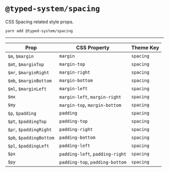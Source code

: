 # `@typed-system/spacing`

CSS Spacing related style props.

```shell
yarn add @typed-system/spacing
```

---

| Prop                    | CSS Property                    | Theme Key |
| ----------------------- | ------------------------------- | --------- |
| `$m`, `$margin`         | `margin`                        | `spacing` |
| `$mt`, `$marginTop`     | `margin-top`                    | `spacing` |
| `$mr`, `$marginRight`   | `margin-right`                  | `spacing` |
| `$mb`, `$marginBottom`  | `margin-bottom`                 | `spacing` |
| `$ml`, `$marginLeft`    | `margin-left`                   | `spacing` |
| `$mx`                   | `margin-left`, `margin-right`   | `spacing` |
| `$my`                   | `margin-top`, `margin-bottom`   | `spacing` |
| `$p`, `$padding`        | `padding`                       | `spacing` |
| `$pt`, `$paddingTop`    | `padding-top`                   | `spacing` |
| `$pr`, `$paddingRight`  | `padding-right`                 | `spacing` |
| `$pb`, `$paddingBottom` | `padding-bottom`                | `spacing` |
| `$pl`, `$paddingLeft`   | `padding-left`                  | `spacing` |
| `$px`                   | `padding-left`, `padding-right` | `spacing` |
| `$py`                   | `padding-top`, `padding-bottom` | `spacing` |
